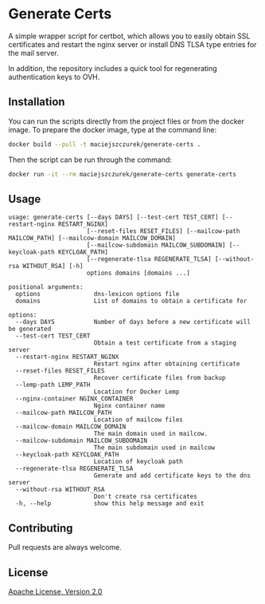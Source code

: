 # Generate Certs

A simple wrapper script for certbot, which allows you to easily obtain SSL certificates and restart the nginx server or
install DNS TLSA type entries for the mail server.

In addition, the repository includes a quick tool for regenerating authentication keys to OVH.

## Installation

You can run the scripts directly from the project files or from the docker image. To prepare the docker image, type at
the command line:

```bash
docker build --pull -t maciejszczurek/generate-certs .
```

Then the script can be run through the command:

```bash
docker run -it --rm maciejszczurek/generate-certs generate-certs
```

## Usage

```
usage: generate-certs [--days DAYS] [--test-cert TEST_CERT] [--restart-nginx RESTART_NGINX]
                      [--reset-files RESET_FILES] [--mailcow-path MAILCOW_PATH] [--mailcow-domain MAILCOW_DOMAIN]
                      [--mailcow-subdomain MAILCOW_SUBDOMAIN] [--keycloak-path KEYCLOAK_PATH]
                      [--regenerate-tlsa REGENERATE_TLSA] [--without-rsa WITHOUT_RSA] [-h]
                      options domains [domains ...]

positional arguments:
  options               dns-lexicon options file
  domains               List of domains to obtain a certificate for

options:
  --days DAYS           Number of days before a new certificate will be generated
  --test-cert TEST_CERT
                        Obtain a test certificate from a staging server
  --restart-nginx RESTART_NGINX
                        Restart nginx after obtaining certificate
  --reset-files RESET_FILES
                        Recover certificate files from backup
  --lemp-path LEMP_PATH
                        Location for Docker Lemp
  --nginx-container NGINX_CONTAINER
                        Nginx container name
  --mailcow-path MAILCOW_PATH
                        Location of mailcow files
  --mailcow-domain MAILCOW_DOMAIN
                        The main domain used in mailcow.
  --mailcow-subdomain MAILCOW_SUBDOMAIN
                        The main subdomain used in mailcow
  --keycloak-path KEYCLOAK_PATH
                        Location of keycloak path
  --regenerate-tlsa REGENERATE_TLSA
                        Generate and add certificate keys to the dns server
  --without-rsa WITHOUT_RSA
                        Don't create rsa certificates
  -h, --help            show this help message and exit
```

## Contributing

Pull requests are always welcome.

## License

[Apache License, Version 2.0](https://www.apache.org/licenses/LICENSE-2.0)
